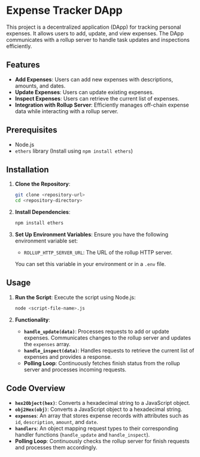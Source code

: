 # Expense Tracker DApp

This project is a decentralized application (DApp) for tracking personal expenses. It allows users to add, update, and view expenses. The DApp communicates with a rollup server to handle task updates and inspections efficiently.

## Features

- **Add Expenses**: Users can add new expenses with descriptions, amounts, and dates.
- **Update Expenses**: Users can update existing expenses.
- **Inspect Expenses**: Users can retrieve the current list of expenses.
- **Integration with Rollup Server**: Efficiently manages off-chain expense data while interacting with a rollup server.

## Prerequisites

- Node.js
- `ethers` library (Install using `npm install ethers`)

## Installation

1. **Clone the Repository**:
   ```bash
   git clone <repository-url>
   cd <repository-directory>
   ```

2. **Install Dependencies**:
   ```bash
   npm install ethers
   ```

3. **Set Up Environment Variables**:
   Ensure you have the following environment variable set:
   - `ROLLUP_HTTP_SERVER_URL`: The URL of the rollup HTTP server.

   You can set this variable in your environment or in a `.env` file.

## Usage

1. **Run the Script**:
   Execute the script using Node.js:
   ```bash
   node <script-file-name>.js
   ```

2. **Functionality**:
   - **`handle_update(data)`**: Processes requests to add or update expenses. Communicates changes to the rollup server and updates the `expenses` array.
   - **`handle_inspect(data)`**: Handles requests to retrieve the current list of expenses and provides a response.
   - **Polling Loop**: Continuously fetches finish status from the rollup server and processes incoming requests.

## Code Overview

- **`hex2Object(hex)`**: Converts a hexadecimal string to a JavaScript object.
- **`obj2Hex(obj)`**: Converts a JavaScript object to a hexadecimal string.
- **`expenses`**: An array that stores expense records with attributes such as `id`, `description`, `amount`, and `date`.
- **`handlers`**: An object mapping request types to their corresponding handler functions (`handle_update` and `handle_inspect`).
- **Polling Loop**: Continuously checks the rollup server for finish requests and processes them accordingly.

